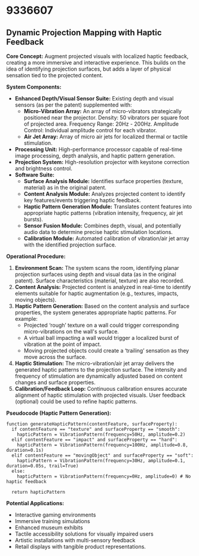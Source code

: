 # 9336607

## Dynamic Projection Mapping with Haptic Feedback

**Core Concept:** Augment projected visuals with localized haptic feedback, creating a more immersive and interactive experience. This builds on the idea of identifying projection surfaces, but adds a layer of physical sensation tied to the projected content.

**System Components:**

*   **Enhanced Depth/Visual Sensor Suite:** Existing depth and visual sensors (as per the patent) supplemented with:
    *   **Micro-Vibration Array:**  An array of micro-vibrators strategically positioned near the projector. Density: 50 vibrators per square foot of projected area. Frequency Range: 20Hz - 200Hz. Amplitude Control: Individual amplitude control for each vibrator.
    *   **Air Jet Array:** Array of micro air jets for localized thermal or tactile stimulation.
*   **Processing Unit:** High-performance processor capable of real-time image processing, depth analysis, and haptic pattern generation.
*   **Projection System:** High-resolution projector with keystone correction and brightness control.
*   **Software Suite:**
    *   **Surface Analysis Module:** Identifies surface properties (texture, material) as in the original patent.
    *   **Content Analysis Module:** Analyzes projected content to identify key features/events triggering haptic feedback.
    *   **Haptic Pattern Generation Module:** Translates content features into appropriate haptic patterns (vibration intensity, frequency, air jet bursts).
    *   **Sensor Fusion Module:** Combines depth, visual, and potentially audio data to determine precise haptic stimulation locations.
    *   **Calibration Module:** Automated calibration of vibration/air jet array with the identified projection surface.

**Operational Procedure:**

1.  **Environment Scan:** The system scans the room, identifying planar projection surfaces using depth and visual data (as in the original patent).  Surface characteristics (material, texture) are also recorded.
2.  **Content Analysis:** Projected content is analyzed in real-time to identify elements suitable for haptic augmentation (e.g., textures, impacts, moving objects).
3.  **Haptic Pattern Generation:** Based on the content analysis and surface properties, the system generates appropriate haptic patterns. For example:
    *   Projected ‘rough’ texture on a wall could trigger corresponding micro-vibrations on the wall's surface.
    *   A virtual ball impacting a wall would trigger a localized burst of vibration at the point of impact.
    *   Moving projected objects could create a ‘trailing’ sensation as they move across the surface.
4.  **Haptic Stimulation:** The micro-vibration/air jet array delivers the generated haptic patterns to the projection surface. The intensity and frequency of stimulation are dynamically adjusted based on content changes and surface properties.
5.  **Calibration/Feedback Loop:** Continuous calibration ensures accurate alignment of haptic stimulation with projected visuals.  User feedback (optional) could be used to refine haptic patterns.

**Pseudocode (Haptic Pattern Generation):**

```
function generateHapticPattern(contentFeature, surfaceProperty):
  if contentFeature == "texture" and surfaceProperty == "smooth":
    hapticPattern = VibrationPattern(frequency=50Hz, amplitude=0.2)
  elif contentFeature == "impact" and surfaceProperty == "hard":
    hapticPattern = VibrationPattern(frequency=100Hz, amplitude=0.8, duration=0.1s)
  elif contentFeature == "movingObject" and surfaceProperty == "soft":
    hapticPattern = VibrationPattern(frequency=30Hz, amplitude=0.1, duration=0.05s, trail=True)
  else:
    hapticPattern = VibrationPattern(frequency=0Hz, amplitude=0) # No haptic feedback

  return hapticPattern
```

**Potential Applications:**

*   Interactive gaming environments
*   Immersive training simulations
*   Enhanced museum exhibits
*   Tactile accessibility solutions for visually impaired users
*   Artistic installations with multi-sensory feedback
*   Retail displays with tangible product representations.